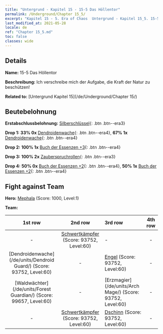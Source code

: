 ```yaml
---
title: "Untergrund - Kapitel 15 - 15-5 Das Höllentor"
permalink: /Underground/Chapter 15_5/
excerpt: "Kapitel 15 - 5. Era of Chaos  Untergrund - Kapitel 15_5. 15-5 Das Höllentor"
last_modified_at: 2021-05-28
locale: de
ref: "Chapter 15_5.md"
toc: false
classes: wide
---
```


## Details

 **Name:** 15-5 Das Höllentor

 **Beschreibung:** Ich verschreibe mich der Aufgabe, die Kraft der Natur zu beschützen!

 **Related to:** [Untergrund Kapitel 15](/de/Underground/Chapter 15/)

## Beutebelohnung

 **Erstabschlussbelohnung:** [Silberschlüssel](/ItemsDE/con_693/){: .btn .btn--era3}

 **Drop 1:** **33% 0x** [Dendroidenwache](/ItemsDE/unt_203/){: .btn .btn--era4}, **67% 1x** [Dendroidenwache](/ItemsDE/unt_203/){: .btn .btn--era4}

 **Drop 2:** **100% 1x** [Buch der Essenzen +3](/ItemsDE/mat_60/){: .btn .btn--era4}

 **Drop 3:** **100% 2x** [Zauberspruchrollen](/ItemsDE/con_694/){: .btn .btn--era3}

 **Drop 4:** **50% 0x** [Buch der Essenzen +2](/ItemsDE/mat_53/){: .btn .btn--era4}, **50% 1x** [Buch der Essenzen +2](/ItemsDE/mat_53/){: .btn .btn--era4}


## Fight against Team
 **Hero:** [Mephala](/de/heroes/Mephala/) (Score: 1000, Level:1)

 **Team:**


  | 1st row | 2nd row | 3rd row | 4th row |
  |:----:|:----:|:----|:----:|
  | - | [Schwertkämpfer](/de/units/Swordsman/) (Score: 93752, Level:60)  | - | - |
  | [Dendroidenwache](/de/units/Dendroid Guard/) (Score: 93752, Level:60)  | - | [Engel](/de/units/Angel/) (Score: 93752, Level:60)  | - |
  | [Waldwächter](/de/units/Forest Guardian/) (Score: 99657, Level:60)  | - | [Erzmagier](/de/units/Arch Mage/) (Score: 93752, Level:60)  | - |
  | - | [Schwertkämpfer](/de/units/Swordsman/) (Score: 93752, Level:60)  | [Dschinn](/de/units/Genie/) (Score: 93752, Level:60)  | - |


